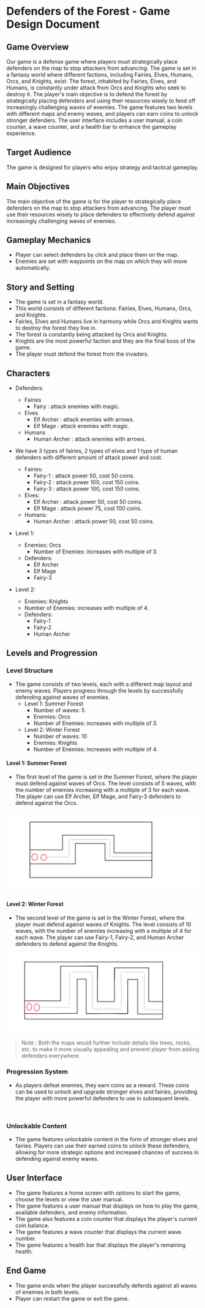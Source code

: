 # Defenders of the Forest - Game Design Document

## Game Overview
Our game is a defense game where players must strategically place defenders on the map to stop attackers from advancing. The game is set in a fantasy world where different factions, including Fairies, Elves, Humans, Orcs, and Knights, exist. The forest, inhabited by Fairies, Elves, and Humans, is constantly under attack from Orcs and Knights who seek to destroy it. The player's main objective is to defend the forest by strategically placing defenders and using their resources wisely to fend off increasingly challenging waves of enemies. The game features two levels with different maps and enemy waves, and players can earn coins to unlock stronger defenders. The user interface includes a user manual, a coin counter, a wave counter, and a health bar to enhance the gameplay experience.

## Target Audience
The game is designed for players who enjoy strategy and tactical gameplay.

## Main Objectives
The main objective of the game is for the player to strategically place defenders on the map to stop attackers from advancing. The player must use their resources wisely to place defenders to effectively defend against increasingly challenging waves of enemies.

## Gameplay Mechanics
- Player can select defenders by click and place them on the map.
- Enemies are set with waypoints on the map on which they will move automatically.

## Story and Setting
- The game is set in a fantasy world.
- This world consists of different factions: Fairies, Elves, Humans, Orcs, and Knights.
- Fairies, Elves and Humans live in harmony while Orcs and Knights wants to destroy the forest they live in.
- The forest is constantly being attacked by Orcs and Knights.
- Knights are the most powerful faction and they are the final boss of the game.
- The player must defend the forest from the invaders.

## Characters
- Defenders:
    - Fairies
        - Fairy : attack enemies with magic.
    - Elves
        - Elf Archer : attack enemies with arrows.
        - Elf Mage  :  attack enemies with magic.
    - Humans
        - Human Archer : attack enemies with arrows.

- We have 3 types of fairies, 2 types of elves and 1 type of human defenders with different amount of attack power and cost.
    - Fairies:
        - Fairy-1 : attack power 50, cost 50 coins.
        - Fairy-2 : attack power 100, cost 150 coins.
        - Fairy-3 : attack power 100, cost 150 coins.
    - Elves:
        - Elf Archer : attack power 50, cost 50 coins.
        - Elf Mage : attack power 75, cost 100 coins.
    - Humans:
        - Human Archer : attack power 50, cost 50 coins.

- Level 1:
    - Enemies: Orcs
        - Number of Enemies: increases with multiple of 3.
    - Defenders:
        - Elf Archer
        - Elf Mage
        - Fairy-3

- Level 2:
    - Enemies: Knights
    - Number of Enemies: increases with multiple of 4.
    - Defenders:
        - Fairy-1
        - Fairy-2
        - Human Archer

## Levels and Progression

### Level Structure
- The game consists of two levels, each with a different map layout and enemy waves. Players progress through the levels by successfully defending against waves of enemies.
    - Level 1: Summer Forest
        - Number of waves: 5
        - Enemies: Orcs
        - Number of Enemies: increases with multiple of 3.
    - Level 2: Winter Forest
        - Number of waves: 10
        - Enemies: Knights
        - Number of Enemies: increases with multiple of 4.

#### Level 1: Summer Forest
- The first level of the game is set in the Summer Forest, where the player must defend against waves of Orcs. The level consists of 5 waves, with the number of enemies increasing with a multiple of 3 for each wave. The player can use Elf Archer, Elf Mage, and Fairy-3 defenders to defend against the Orcs.

![Image Description](./assets/gameMap/rawDraft1.png)

#### Level 2: Winter Forest
- The second level of the game is set in the Winter Forest, where the player must defend against waves of Knights. The level consists of 10 waves, with the number of enemies increasing with a multiple of 4 for each wave. The player can use Fairy-1, Fairy-2, and Human Archer defenders to defend against the Knights.

![Image Description](./assets/gameMap/rawDraft2.png)

>Note : Both the maps would further include details like trees, rocks, etc. to make it more visually appealing and prevent player from adding defenders everywhere.

### Progression System
- As players defeat enemies, they earn coins as a reward. These coins can be used to unlock and upgrade stronger elves and fairies, providing the player with more powerful defenders to use in subsequent levels.


&nbsp;

### Unlockable Content
- The game features unlockable content in the form of stronger elves and fairies. Players can use their earned coins to unlock these defenders, allowing for more strategic options and increased chances of success in defending against enemy waves.


## User Interface
- The game features a home screen with options to start the game, choose the levels or view the user manual.
- The game features a user manual that displays on how to play the game, available defenders, and enemy information.
- The game also features a coin counter that displays the player's current coin balance.
- The game features a wave counter that displays the current wave number.
- The game features a health bar that displays the player's remaining health.

## End Game
- The game ends when the player successfully defends against all waves of enemies in both levels.
- Player can restart the game or exit the game.


